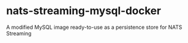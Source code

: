 # nats-streaming-mysql-docker
A modified MySQL image ready-to-use as a persistence store for NATS Streaming 
